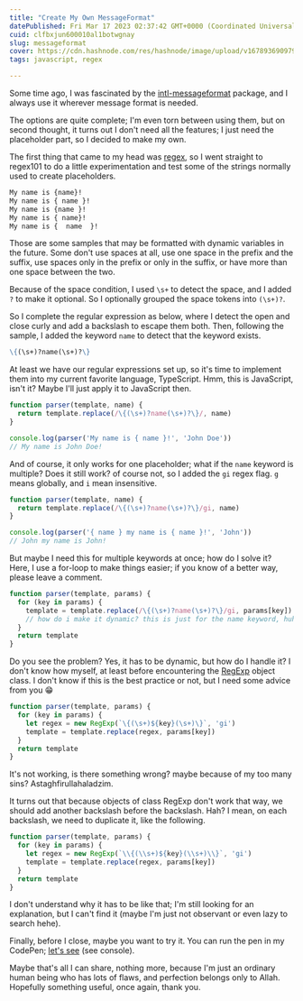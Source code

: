 ```yaml
---
title: "Create My Own MessageFormat"
datePublished: Fri Mar 17 2023 02:37:42 GMT+0000 (Coordinated Universal Time)
cuid: clfbxjun600010al1botwgnay
slug: messageformat
cover: https://cdn.hashnode.com/res/hashnode/image/upload/v1678936909799/c2f5dd51-8967-4bd9-8c2f-ff2840b8ef72.png
tags: javascript, regex

---
```


Some time ago, I was fascinated by the [intl-messageformat](https://formatjs.io/docs/intl-messageformat) package, and I always use it wherever message format is needed.

The options are quite complete; I'm even torn between using them, but on second thought, it turns out I don't need all the features; I just need the placeholder part, so I decided to make my own.

The first thing that came to my head was [regex](https://en.wikipedia.org/wiki/Regular_expression), so I went straight to regex101 to do a little experimentation and test some of the strings normally used to create placeholders.

```markdown
My name is {name}!
My name is { name }!
My name is {name }!
My name is { name}!
My name is {  name  }!
```

Those are some samples that may be formatted with dynamic variables in the future. Some don't use spaces at all, use one space in the prefix and the suffix, use spaces only in the prefix or only in the suffix, or have more than one space between the two.

Because of the space condition, I used `\s+` to detect the space, and I added `?` to make it optional. So I optionally grouped the space tokens into `(\s+)?`.

So I complete the regular expression as below, where I detect the open and close curly and add a backslash to escape them both. Then, following the sample, I added the keyword `name` to detect that the keyword exists.

```markdown
\{(\s+)?name(\s+)?\}
```

At least we have our regular expressions set up, so it's time to implement them into my current favorite language, TypeScript. Hmm, this is JavaScript, isn't it? Maybe I'll just apply it to JavaScript then.

```javascript
function parser(template, name) {
  return template.replace(/\{(\s+)?name(\s+)?\}/, name)
}

console.log(parser('My name is { name }!', 'John Doe'))
// My name is John Doe!
```

And of course, it only works for one placeholder; what if the `name` keyword is multiple? Does it still work? of course not, so I added the `gi` regex flag. `g` means globally, and `i` mean insensitive.

```javascript
function parser(template, name) {
  return template.replace(/\{(\s+)?name(\s+)?\}/gi, name)
}

console.log(parser('{ name } my name is { name }!', 'John'))
// John my name is John!
```

But maybe I need this for multiple keywords at once; how do I solve it? Here, I use a for-loop to make things easier; if you know of a better way, please leave a comment.

```javascript
function parser(template, params) {
  for (key in params) {
    template = template.replace(/\{(\s+)?name(\s+)?\}/gi, params[key])
    // how do i make it dynamic? this is just for the name keyword, huh :(
  }
  return template
}
```

Do you see the problem? Yes, it has to be dynamic, but how do I handle it? I don't know how myself, at least before encountering the [RegExp](https://developer.mozilla.org/en-US/docs/Web/JavaScript/Reference/Global_Objects/RegExp) object class. I don't know if this is the best practice or not, but I need some advice from you 😁

```javascript
function parser(template, params) {
  for (key in params) {
    let regex = new RegExp(`\{(\s+)${key}(\s+)\}`, 'gi')
    template = template.replace(regex, params[key])
  }
  return template
}
```

It's not working, is there something wrong? maybe because of my too many sins? Astaghfirullahaladzim.

It turns out that because objects of class RegExp don't work that way, we should add another backslash before the backslash. Hah? I mean, on each backslash, we need to duplicate it, like the following.

```javascript
function parser(template, params) {
  for (key in params) {
    let regex = new RegExp(`\\{(\\s+)${key}(\\s+)\\}`, 'gi')
    template = template.replace(regex, params[key])
  }
  return template
}
```

I don't understand why it has to be like that; I'm still looking for an explanation, but I can't find it (maybe I'm just not observant or even lazy to search hehe).

Finally, before I close, maybe you want to try it. You can run the pen in my CodePen; [let's see](https://codepen.io/sooluh/pen/PodexKQ) (see console).

Maybe that's all I can share, nothing more, because I'm just an ordinary human being who has lots of flaws, and perfection belongs only to Allah. Hopefully something useful, once again, thank you.